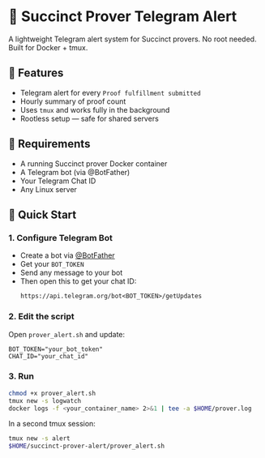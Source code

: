 # 🚨 Succinct Prover Telegram Alert

A lightweight Telegram alert system for Succinct provers. No root needed. Built for Docker + tmux.

## 📌 Features
- Telegram alert for every `Proof fulfillment submitted`
- Hourly summary of proof count
- Uses `tmux` and works fully in the background
- Rootless setup — safe for shared servers

## 🧰 Requirements
- A running Succinct prover Docker container
- A Telegram bot (via @BotFather)
- Your Telegram Chat ID
- Any Linux server

## 🚀 Quick Start

### 1. Configure Telegram Bot
- Create a bot via [@BotFather](https://t.me/BotFather)
- Get your `BOT_TOKEN`
- Send any message to your bot
- Then open this to get your chat ID:
  ```
  https://api.telegram.org/bot<BOT_TOKEN>/getUpdates
  ```

### 2. Edit the script
Open `prover_alert.sh` and update:
```
BOT_TOKEN="your_bot_token"
CHAT_ID="your_chat_id"
```

### 3. Run
```bash
chmod +x prover_alert.sh
tmux new -s logwatch
docker logs -f <your_container_name> 2>&1 | tee -a $HOME/prover.log
```

In a second tmux session:
```bash
tmux new -s alert
$HOME/succinct-prover-alert/prover_alert.sh
```
